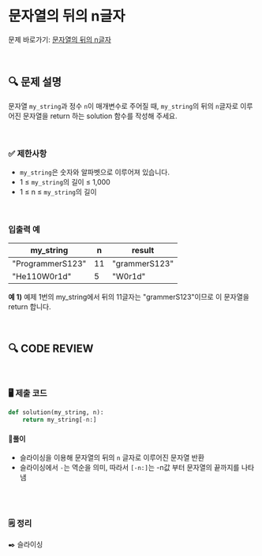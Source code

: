 # 문자열의 뒤의 n글자

문제 바로가기: [문자열의 뒤의 n글자](https://school.programmers.co.kr/learn/courses/30/lessons/181910)

<br/>

## **🔍 문제 설명**

문자열 `my_string`과 정수 `n`이 매개변수로 주어질 때, `my_string`의 뒤의 `n`글자로 이루어진 문자열을 return 하는 solution 함수를 작성해 주세요.

<br/>

### **✅ 제한사항**

- `my_string`은 숫자와 알파벳으로 이루어져 있습니다.
- 1 ≤ `my_string`의 길이 ≤ 1,000
- 1 ≤ n ≤ `my_string`의 길이
<br/>

### **입출력 예**

|      my_string   |  n |     result    |
|------------------|----|---------------|
| "ProgrammerS123" |  11| "grammerS123" |
|    "He110W0r1d"  |  5 |    "W0r1d"    |

**예 1)**
예제 1번의 my_string에서 뒤의 11글자는 "grammerS123"이므로 이 문자열을 return 합니다.

<br/>

## **🔍 CODE REVIEW**
<br/>

### **🖥️ 제출 코드**

```python
def solution(my_string, n):
    return my_string[-n:]
```

#### **📍풀이**

- 슬라이싱을 이용해 문자열의 뒤의 `n` 글자로 이루어진 문자열 반환
- 슬라이싱에서 `-`는 역순을 의미, 따라서 `[-n:]`는 -n값 부터 문자열의 끝까지를 나타냄

<br/>

  #
### **🗒️ 정리**
✒️ 슬라이싱

